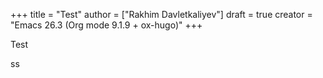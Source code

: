 +++
title = "Test"
author = ["Rakhim Davletkaliyev"]
draft = true
creator = "Emacs 26.3 (Org mode 9.1.9 + ox-hugo)"
+++

Test

ss

